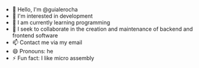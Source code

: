 - 👋 Hello, I'm @guialerocha
- 👀 I'm interested in development
- 🌱 I am currently learning programming
- 💞️ I seek to collaborate in the creation and maintenance of backend and frontend software
- 📫 Contact me via my email
- 😄 Pronouns: he
- ⚡ Fun fact: I like micro assembly

<!---
guialerocha/guialerocha is a ✨ special ✨ repository because its `README.md` (this file) appears in your GitHub profile.
You can click the Preview link to see your changes.
--->
